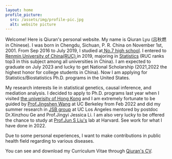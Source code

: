```yaml
---
layout: home
profile_picture:
  src: /assets/img/profile-pic.jpg
  alt: website picture
---
```


<p>
  Welcome! Here is Qiuran's personal website. My name is Qiuran Lyu (吕秋燃 in Chinese). I was born in Chengdu, Sichuan, P. R. China on November 1st, 2001. From Sep 2016 to July 2019, I studied at<a href="http://www.cdqz.net"> No.7 high school</a>. I entered to <a href="https://www.ruc.edu.cn"> Renmin University of China(RUC) </a> in 2019, majoring in <a href="http://stat.ruc.edu.cn">Statistics</a> (RUC ranks top3 in this subject among all universities in China).  I am expected to graduate on July 2023 and lucky to get National Scholarship (2021,2022 the highest honor for college students in China). Now I am applying for Statistics/Biostatistics Ph.D. programs in the United States.

</p>
<p>
  My research interests lie in statistical genetics, causal inference, and mediation analysis. I decided to apply to Ph.D. programs last year when I visited <a href="https://www.hku.hk/l">the univerisity of Hong Kong</a> and I am extremely fortunate to be guided by <a href="https://sites.google.com/berkeley.edu/jingshenwang/"> Prof.Jingshen Wang</a> at UC Berkeley from Feb 2022 and did my summer research in <a href="http://jsb.ucla.edu/people/jingyi-jessica-li">JSB group</a> at UC Los Angeles mentored by postdoc Dr.Xinzhou Ge and Prof.Jingyi Jessica Li. I am also very lucky to be offered the chance to study at <a href="https://sites.harvard.edu/junliu/">Prof.Jun S Liu's</a> lab at Harvard. See work for what I have done in 2022. 
  </p>
  Due to some personal experiences, I want to make contributions in public health field regarding to various diseases.
<p>
  You can see and download my Curriculum Vitae through <a href="https://drive.google.com/file/d/1CtP1OGIhvSnmuxfCEnBgQFJ38a2k5kCL/view?usp=sharing">Qiuran's CV</a>.
</p>

